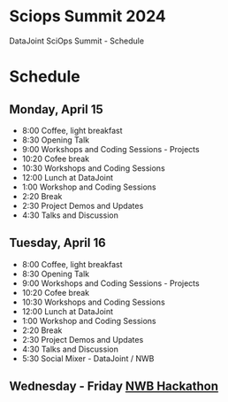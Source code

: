 # Sciops Summit 2024
DataJoint SciOps Summit - Schedule


# Schedule
## Monday, April 15

* 8:00  Coffee, light breakfast
* 8:30  Opening Talk
* 9:00  Workshops and Coding Sessions - Projects
* 10:20 Cofee break
* 10:30 Workshops and Coding Sessions 
* 12:00 Lunch at DataJoint
* 1:00 Workshop and Coding Sessions
* 2:20 Break
* 2:30 Project Demos and Updates
* 4:30 Talks and Discussion

## Tuesday, April 16
* 8:00  Coffee, light breakfast
* 8:30  Opening Talk
* 9:00  Workshops and Coding Sessions - Projects
* 10:20 Cofee break
* 10:30 Workshops and Coding Sessions 
* 12:00 Lunch at DataJoint
* 1:00 Workshop and Coding Sessions
* 2:20 Break
* 2:30 Project Demos and Updates
* 4:30 Talks and Discussion
* 5:30 Social Mixer - DataJoint / NWB 

## Wednesday - Friday  [NWB Hackathon](https://neurodatawithoutborders.github.io/nwb_hackathons/HCK18_2024_Dev_Hackathon_DataJoint)
